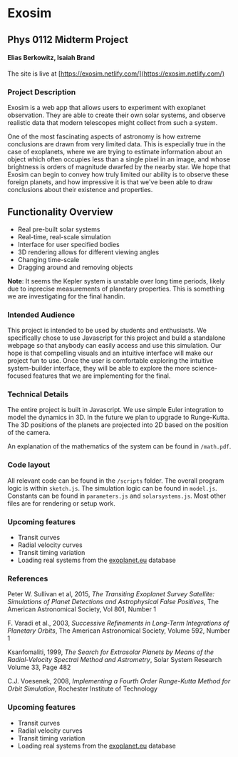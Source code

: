 # Exosim

## Phys 0112 Midterm Project
#### Elias Berkowitz, Isaiah Brand

The site is live at [https://exosim.netlify.com/](https://exosim.netlify.com/)

### Project Description

Exosim is a web app that allows users to experiment with exoplanet observation. They are able to create their own solar systems, and observe realistic data that modern telescopes might collect from such a system.

One of the most fascinating aspects of astronomy is how extreme conclusions are drawn from very limited data. This is especially true in the case of exoplanets, where we are trying to estimate information about an object which often occupies less than a single pixel in an image, and whose brightness is orders of magnitude dwarfed by the nearby star. We hope that Exosim can begin to convey how truly limited our ability is to observe these foreign planets, and how impressive it is that we've been able to draw conclusions about their existence and properties.

## Functionality Overview

 * Real pre-built solar systems
 * Real-time, real-scale simulation
 * Interface for user specified bodies
 * 3D rendering allows for different viewing angles
 * Changing time-scale
 * Dragging around and removing objects

**Note**: It seems the Kepler system is unstable over long time periods, likely due to inprecise measurements of planetary properties. This is something we are investigating for the final handin.

### Intended Audience

This project is intended to be used by students and enthusiasts. We specifically chose to use Javascript for this project and build a standalone webpage so that anybody can easily access and use this simulation. Our hope is that compelling visuals and an intuitive interface will make our project fun to use. Once the user is comfortable exploring the intuitive system-builder interface, they will be able to explore the more science-focused features that we are implementing for the final. 

### Technical Details

The entire project is built in Javascript. We use simple Euler integration to model the dynamics in 3D. In the future we plan to upgrade to Runge-Kutta. The 3D positions of the planets are projected into 2D based on the position of the camera.

An explanation of the mathematics of the system can be found in `/math.pdf`.

### Code layout
All relevant code can be found in the `/scripts` folder. The overall program logic is within `sketch.js`. The simulation logic can be found in `model.js`. Constants can be found in `parameters.js` and `solarsystems.js`. Most other files are for rendering or setup work.

### Upcoming features

 * Transit curves
 * Radial velocity curves
 * Transit timing variation
 * Loading real systems from the [exoplanet.eu](exoplanet.eu) database


### References

Peter W. Sullivan et al, 2015, _The Transiting Exoplanet Survey Satellite: Simulations of Planet Detections and Astrophysical False Positives_, The American Astronomical Society, Vol 801, Number 1
 
F. Varadi et al., 2003, _Successive Refinements in Long-Term Integrations of Planetary Orbits_, The American Astronomical Society, Volume 592, Number 1

Ksanfomaliti, 1999, _The Search for Extrasolar Planets by Means of the Radial-Velocity Spectral Method and Astrometry_, Solar System Research Volume 33, Page 482

C.J. Voesenek, 2008, _Implementing a Fourth Order Runge-Kutta Method for Orbit Simulation_, Rochester Institute of Technology





### Upcoming features

 * Transit curves
 * Radial velocity curves
 * Transit timing variation
 * Loading real systems from the [exoplanet.eu](exoplanet.eu) database

